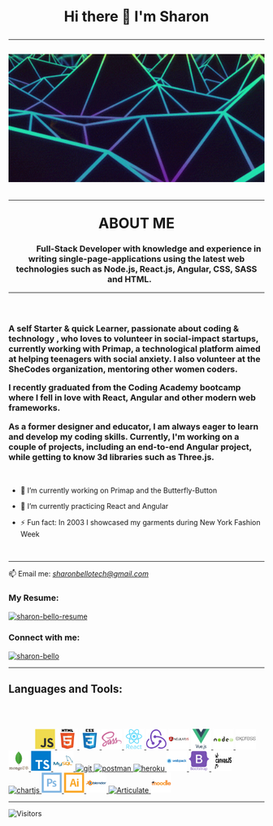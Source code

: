 <h1 class="title" align="center">
<b>
Hi there 👋 I'm Sharon
</b>
<hr>
<center>
<!-- <img width="100%" height="20%" src="gif3.gif"/> -->
<img width="100%" height="20%" src="gif4.gif"/>
</center>
 <hr>
ABOUT ME
 </h1>

<!-- ![Linkedin Badge](https://img.shields.io/badge/-sharon-blue?label=Linkedin&style=plastic-square&logo=Linkedin&logoColor=white&link=https://www.linkedin.com%2Fin%2Fsharon-bello-tech/) -->

<h3 align="center">
&emsp;
&nbsp;
&emsp;
Full-Stack Developer with knowledge and experience in writing single-page-applications using the latest web technologies such as Node.js, React.js, Angular, CSS, SASS and HTML.
&nbsp;
&emsp;
</h3>
<hr>

<h3>
&nbsp;
&emsp;
&nbsp;
&emsp;

A self Starter & quick Learner, passionate about coding & technology , who loves to volunteer in social-impact startups, currently working with Primap, a technological platform aimed at helping teenagers with social anxiety. I also volunteer at the SheCodes organization, mentoring other women coders.

I recently graduated from the Coding Academy bootcamp where I fell in love with React, Angular and other modern web frameworks.

As a former designer and educator, I am always eager to learn and develop my coding skills. Currently, I'm working on a couple of projects, including an end-to-end Angular project, while getting to know 3d libraries such as Three.js.
&nbsp;
&emsp;
&nbsp;
&emsp;

</h3>

  &nbsp;
  &emsp;
  &nbsp;
  &emsp;

- 🔭 I’m currently working on Primap and the Butterfly-Button
- 🌱 I’m currently practicing React and Angular
- ⚡ Fun fact: In 2003 I showcased my garments during New York Fashion Week

  &nbsp;
  &emsp;
  &nbsp;
  &emsp;

<hr>

📫 Email me: *sharonbellotech@gmail.com*

<h3 align="left">My Resume:</h3>
<p align="left">
<a href="https://drive.google.com/file/d/1MMTYRxj2ppO7WEi4quAOKhUALlohjJFz/view?usp=sharing" target="_blank"><img
            align="center" src="https://www.svgrepo.com/show/262734/curriculum-vitae-resume.svg"
            alt="sharon-bello-resume" height="40" width="40" /></a>
   </p>
   <h3 align="left">Connect with me:</h3>
   <p align="left">
      <a href="https://www.linkedin.com/in/sharon-bello-tech/" target="_blank"><img align="center"
            src="https://raw.githubusercontent.com/rahuldkjain/github-profile-readme-generator/master/src/images/icons/Social/linked-in-alt.svg"
            alt="sharon-bello" height="30" width="40" /></a>
   </p>
  
   <hr>
   
   <h2 align="left">Languages and Tools:</h2>

  <br>
  &nbsp;
  &emsp;
  &nbsp;
  &emsp;

   <p align="left">

   &nbsp;
  &emsp;
  &nbsp;
  &emsp;
      <a href="https://developer.mozilla.org/en-US/docs/Web/JavaScript" target="_blank" rel="noreferrer"> <img
            src="https://raw.githubusercontent.com/devicons/devicon/master/icons/javascript/javascript-original.svg"
            alt="javascript" width="40" height="40" />
      </a>
      <a href="https://www.w3.org/html/" target="_blank" rel="noreferrer">
         <img src="https://raw.githubusercontent.com/devicons/devicon/master/icons/html5/html5-original-wordmark.svg" alt="html5" width="40" height="40" />
      </a>
      <a href="https://www.w3schools.com/css/" target="_blank" rel="noreferrer"> <img
            src="https://raw.githubusercontent.com/devicons/devicon/master/icons/css3/css3-original-wordmark.svg"
            alt="css3" width="40" height="40" />
      </a>
      <a href="https://sass-lang.com" target="_blank" rel="noreferrer"> <img
            src="https://raw.githubusercontent.com/devicons/devicon/master/icons/sass/sass-original.svg" alt="sass"
            width="40" height="40" />
      </a>
      <a href="https://reactjs.org/" target="_blank" rel="noreferrer"> <img
            src="https://raw.githubusercontent.com/devicons/devicon/master/icons/react/react-original-wordmark.svg"
            alt="react" width="40" height="40" />
      </a>
      <a href="https://redux.js.org" target="_blank" rel="noreferrer">
         <img src="https://raw.githubusercontent.com/devicons/devicon/master/icons/redux/redux-original.svg" alt="redux"
            width="40" height="40" />
      </a>
      <a href="https://angular.io/" target="_blank" rel="noreferrer"> <img
            src="https://raw.githubusercontent.com/devicons/devicon/master/icons/angularjs/angularjs-original-wordmark.svg"
            alt="angular" width="40" height="40" />
      </a>
      <a href="https://vuejs.org/" target="_blank" rel="noreferrer"> <img
            src="https://raw.githubusercontent.com/devicons/devicon/master/icons/vuejs/vuejs-original-wordmark.svg"
            alt="vuejs" width="40" height="40" />
      </a>
      <a href="https://nodejs.org" target="_blank" rel="noreferrer">
         <img src="https://raw.githubusercontent.com/devicons/devicon/master/icons/nodejs/nodejs-original-wordmark.svg"
            alt="nodejs" width="40" height="40" />
      </a>
      <a href="https://expressjs.com" target="_blank" rel="noreferrer"> <img
            src="https://raw.githubusercontent.com/devicons/devicon/master/icons/express/express-original-wordmark.svg"
            alt="express" width="40" height="40" />
      </a>
      <a href="https://www.mongodb.com/" target="_blank" rel="noreferrer"> <img
            src="https://raw.githubusercontent.com/devicons/devicon/master/icons/mongodb/mongodb-original-wordmark.svg"
            alt="mongodb" width="40" height="40" />
      </a>
      <a href="https://www.typescriptlang.org/" target="_blank" rel="noreferrer"> <img
            src="https://raw.githubusercontent.com/devicons/devicon/master/icons/typescript/typescript-original.svg"
            alt="typescript" width="40" height="40" />
      </a>
      <a href="https://www.mysql.com/" target="_blank" rel="noreferrer"> <img
            src="https://raw.githubusercontent.com/devicons/devicon/master/icons/mysql/mysql-original-wordmark.svg"
            alt="mysql" width="40" height="40" />
      </a>
      <a href="https://git-scm.com/" target="_blank" rel="noreferrer"> <img
            src="https://www.vectorlogo.zone/logos/git-scm/git-scm-icon.svg" alt="git" width="40" height="40" />
      </a>
      <a href="https://postman.com" target="_blank" rel="noreferrer">
         <img src="https://www.vectorlogo.zone/logos/getpostman/getpostman-icon.svg" alt="postman" width="40"
            height="40" />
      </a>
      <a href="https://heroku.com" target="_blank" rel="noreferrer"> <img
            src="https://www.vectorlogo.zone/logos/heroku/heroku-icon.svg" alt="heroku" width="40" height="40" />
      </a>
      <a href="https://webpack.js.org" target="_blank" rel="noreferrer"> <img
       src="https://raw.githubusercontent.com/devicons/devicon/d00d0969292a6569d45b06d3f350f463a0107b0d/icons/webpack/webpack-original-wordmark.svg"
            alt="webpack" width="40" height="40" />
      </a>
      <a href="https://getbootstrap.com" target="_blank" rel="noreferrer"> <img
            src="https://raw.githubusercontent.com/devicons/devicon/master/icons/bootstrap/bootstrap-plain-wordmark.svg"
            alt="bootstrap" width="40" height="40" />
      </a>
      <a href="https://canvasjs.com" target="_blank" rel="noreferrer"> <img
            src="https://raw.githubusercontent.com/Hardik0307/Hardik0307/master/assets/canvasjs-charts.svg"
            alt="canvasjs" width="40" height="40" />
      </a>
      <a href="https://www.chartjs.org" target="_blank" rel="noreferrer"> <img
            src="https://www.chartjs.org/media/logo-title.svg" alt="chartjs" width="40" height="40" />
      </a>
      <a href="https://www.adobe.com/il_en/products/photoshop/landpb.html?skwcid=AL!3085!3!442333149083!e!!g!!adobe%20photoshop&mv=search&sdid=LZ32SYVR&ef_id=Cj0KCQjworiXBhDJARIsAMuzAuwKt2G2WFwuIoR8ZrJK_KLhXSu5oUksagSFj75T2MJK4iPMfHUiYmoaAmx6EALw_wcB:G:s&s_kwcid=AL!3085!3!442333149083!e!!g!!adobe%20photoshop!1462902212!57541634380&gclid=Cj0KCQjworiXBhDJARIsAMuzAuwKt2G2WFwuIoR8ZrJK_KLhXSu5oUksagSFj75T2MJK4iPMfHUiYmoaAmx6EALw_wcB" target="_blank" rel="noreferrer"> <img
            src="https://raw.githubusercontent.com/devicons/devicon/master/icons/photoshop/photoshop-line.svg" alt="Adobe.Photoshop" width="40" height="40" />
      </a>
      <a href="https://www.adobe.com/il_en/products/illustrator.html?skwcid=AL!3085!3!600953326987!e!!g!!adobe%20illustrator&mv=search&sdid=KCJMVLF6&ef_id=Cj0KCQjworiXBhDJARIsAMuzAuzpFVSF1nWcRIWA-AVimTX-nu7pY8jiykgoh89M2AArfRwmCBjhks8aAhoREALw_wcB:G:s&s_kwcid=AL!3085!3!600953326987!e!!g!!adobe%20illustrator!1479263239!57981339300&gclid=Cj0KCQjworiXBhDJARIsAMuzAuzpFVSF1nWcRIWA-AVimTX-nu7pY8jiykgoh89M2AArfRwmCBjhks8aAhoREALw_wcB" target="_blank" rel="noreferrer"> <img
            src="https://raw.githubusercontent.com/devicons/devicon/master/icons/illustrator/illustrator-line.svg" alt="Adobe.Illustrator" width="40" height="40" />
      </a>
      <a href="https://www.blender.org/" target="_blank" rel="noreferrer"> <img
            src="https://raw.githubusercontent.com/devicons/devicon/master/icons/blender/blender-original-wordmark.svg" alt="Blender" width="40" height="40" />
      </a>
      <a href="https://articulate.com/" target="_blank" rel="noreferrer"> <img
            src="https://res.cloudinary.com/dcbbqlssh/image/upload/v1659791573/ClimateGame/articulate-seeklogo.com_bsoyt1.svg" alt="Articulate" width="40" height="40" />
      </a>
      <a href="https://articulate.com/" target="_blank" rel="noreferrer"> <img
            src="https://raw.githubusercontent.com/devicons/devicon/master/icons/moodle/moodle-original-wordmark.svg" alt="Moodle" width="40" height="40" />
      </a>
   </p>
   <hr>
   
![Visitors](https://api.visitorbadge.io/api/visitors?path=https%3A%2F%2Fgithub.com%2FSharonBello%2FSharonBello.git&label=VISITORS&countColor=%232ccce4)
<h3></h3>
